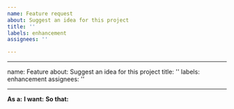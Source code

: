 ```yaml
---
name: Feature request
about: Suggest an idea for this project
title: ''
labels: enhancement
assignees: ''

---
```


---
name: Feature
about: Suggest an idea for this project
title: ''
labels: enhancement
assignees: ''

---

**As a:**
**I want:**
**So that:**
